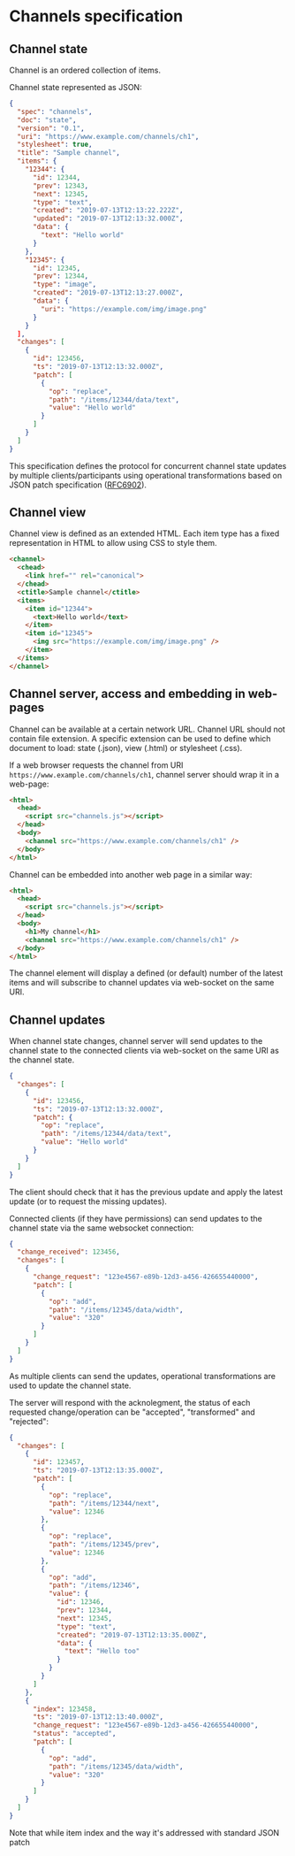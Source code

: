 # Channels specification

## Channel state

Channel is an ordered collection of items.

Channel state represented as JSON:

```json
{
  "spec": "channels",
  "doc": "state",
  "version": "0.1",
  "uri": "https://www.example.com/channels/ch1",
  "stylesheet": true,
  "title": "Sample channel",
  "items": {
    "12344": {
      "id": 12344,
      "prev": 12343,
      "next": 12345,
      "type": "text",
      "created": "2019-07-13T12:13:22.222Z",
      "updated": "2019-07-13T12:13:32.000Z",
      "data": {
        "text": "Hello world"
      }
    },
    "12345": {
      "id": 12345,
      "prev": 12344,
      "type": "image",
      "created": "2019-07-13T12:13:27.000Z",
      "data": {
        "uri": "https://example.com/img/image.png"
      }
    }
  ],
  "changes": [
    {
      "id": 123456,
      "ts": "2019-07-13T12:13:32.000Z",
      "patch": [
        {
          "op": "replace",
          "path": "/items/12344/data/text",
          "value": "Hello world"
        }
      ]
    }
  ]
}
```

This specification defines the protocol for concurrent channel state updates by multiple clients/participants using operational transformations based on JSON patch specification ([RFC6902](https://tools.ietf.org/html/rfc6902)).


## Channel view

Channel view is defined as an extended HTML. Each item type has a fixed representation in HTML to allow using CSS to style them.

```html
<channel>
  <chead>
    <link href="" rel="canonical">
  </chead>
  <ctitle>Sample channel</ctitle>
  <items>
    <item id="12344">
      <text>Hello world</text>
    </item>
    <item id="12345">
      <img src="https://example.com/img/image.png" />
    </item>
  </items>
</channel>
```


## Channel server, access and embedding in web-pages

Channel can be available at a certain network URL. Channel URL should not contain file extension. A specific extension can be used to define which document to load: state (.json), view (.html) or stylesheet (.css).

If a web browser requests the channel from URI `https://www.example.com/channels/ch1`, channel server should wrap it in a web-page:

```html
<html>
  <head>
    <script src="channels.js"></script>
  </head>
  <body>
    <channel src="https://www.example.com/channels/ch1" />
  </body>
</html>
```


Channel can be embedded into another web page in a similar way:

```html
<html>
  <head>
    <script src="channels.js"></script>
  </head>
  <body>
    <h1>My channel</h1>
    <channel src="https://www.example.com/channels/ch1" />
  </body>
</html>
```

The channel element will display a defined (or default) number of the latest items and will subscribe to channel updates via web-socket on the same URI.


## Channel updates

When channel state changes, channel server will send updates to the channel state to the connected clients via web-socket on the same URI as the channel state.

```json
{
  "changes": [
    {
      "id": 123456,
      "ts": "2019-07-13T12:13:32.000Z",
      "patch": {
        "op": "replace",
        "path": "/items/12344/data/text",
        "value": "Hello world"
      }
    }
  ]
}
```

The client should check that it has the previous update and apply the latest update (or to request the missing updates).

Connected clients (if they have permissions) can send updates to the channel state via the same websocket connection:

```json
{
  "change_received": 123456,
  "changes": [
    {
      "change_request": "123e4567-e89b-12d3-a456-426655440000",
      "patch": [
        {
          "op": "add",
          "path": "/items/12345/data/width",
          "value": "320"
        }
      ]
    }
  ]
}
```

As multiple clients can send the updates, operational transformations are used to update the channel state.

The server will respond with the acknolegment, the status of each requested change/operation can be "accepted", "transformed" and "rejected":

```json
{
  "changes": [
    {
      "id": 123457,
      "ts": "2019-07-13T12:13:35.000Z",
      "patch": [
        {
          "op": "replace",
          "path": "/items/12344/next",
          "value": 12346
        },
        {
          "op": "replace",
          "path": "/items/12345/prev",
          "value": 12346
        },
        {
          "op": "add",
          "path": "/items/12346",
          "value": {
            "id": 12346,
            "prev": 12344,
            "next": 12345,
            "type": "text",
            "created": "2019-07-13T12:13:35.000Z",
            "data": {
              "text": "Hello too"
            }
          }
        }
      ]
    },
    {
      "index": 123458,
      "ts": "2019-07-13T12:13:40.000Z",
      "change_request": "123e4567-e89b-12d3-a456-426655440000",
      "status": "accepted",
      "patch": [
        {
          "op": "add",
          "path": "/items/12345/data/width",
          "value": "320"
        }
      ]
    }
  ]
}
```

Note that while item index and the way it's addressed with standard JSON patch
